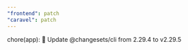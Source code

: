 ```yaml
---
"frontend": patch
"caravel": patch
---
```


chore(app): 🧹 Update @changesets/cli from 2.29.4 to v2.29.5
